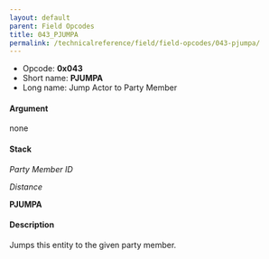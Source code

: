 ```yaml
---
layout: default
parent: Field Opcodes
title: 043_PJUMPA
permalink: /technicalreference/field/field-opcodes/043-pjumpa/
---
```


-   Opcode: **0x043**
-   Short name: **PJUMPA**
-   Long name: Jump Actor to Party Member

#### Argument

none

#### Stack

  
*Party Member ID*

*Distance*

**PJUMPA**

#### Description

Jumps this entity to the given party member.
